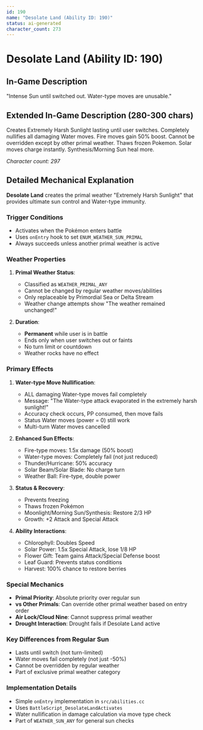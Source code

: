 ```yaml
---
id: 190
name: "Desolate Land (Ability ID: 190)"
status: ai-generated
character_count: 273
---
```


# Desolate Land (Ability ID: 190)

## In-Game Description
"Intense Sun until switched out. Water-type moves are unusable."

## Extended In-Game Description (280-300 chars)
Creates Extremely Harsh Sunlight lasting until user switches. Completely nullifies all damaging Water moves. Fire moves gain 50% boost. Cannot be overridden except by other primal weather. Thaws frozen Pokemon. Solar moves charge instantly. Synthesis/Morning Sun heal more.

*Character count: 297*

## Detailed Mechanical Explanation
**Desolate Land** creates the primal weather "Extremely Harsh Sunlight" that provides ultimate sun control and Water-type immunity.

### Trigger Conditions
- Activates when the Pokémon enters battle
- Uses `onEntry` hook to set `ENUM_WEATHER_SUN_PRIMAL`
- Always succeeds unless another primal weather is active

### Weather Properties
1. **Primal Weather Status**:
   - Classified as `WEATHER_PRIMAL_ANY`
   - Cannot be changed by regular weather moves/abilities
   - Only replaceable by Primordial Sea or Delta Stream
   - Weather change attempts show "The weather remained unchanged!"

2. **Duration**:
   - **Permanent** while user is in battle
   - Ends only when user switches out or faints
   - No turn limit or countdown
   - Weather rocks have no effect

### Primary Effects
1. **Water-type Move Nullification**:
   - ALL damaging Water-type moves fail completely
   - Message: "The Water-type attack evaporated in the extremely harsh sunlight!"
   - Accuracy check occurs, PP consumed, then move fails
   - Status Water moves (power = 0) still work
   - Multi-turn Water moves cancelled

2. **Enhanced Sun Effects**:
   - Fire-type moves: 1.5x damage (50% boost)
   - Water-type moves: Completely fail (not just reduced)
   - Thunder/Hurricane: 50% accuracy
   - Solar Beam/Solar Blade: No charge turn
   - Weather Ball: Fire-type, double power

3. **Status & Recovery**:
   - Prevents freezing
   - Thaws frozen Pokémon
   - Moonlight/Morning Sun/Synthesis: Restore 2/3 HP
   - Growth: +2 Attack and Special Attack

4. **Ability Interactions**:
   - Chlorophyll: Doubles Speed
   - Solar Power: 1.5x Special Attack, lose 1/8 HP
   - Flower Gift: Team gains Attack/Special Defense boost
   - Leaf Guard: Prevents status conditions
   - Harvest: 100% chance to restore berries

### Special Mechanics
- **Primal Priority**: Absolute priority over regular sun
- **vs Other Primals**: Can override other primal weather based on entry order
- **Air Lock/Cloud Nine**: Cannot suppress primal weather
- **Drought Interaction**: Drought fails if Desolate Land active

### Key Differences from Regular Sun
- Lasts until switch (not turn-limited)
- Water moves fail completely (not just -50%)
- Cannot be overridden by regular weather
- Part of exclusive primal weather category

### Implementation Details
- Simple `onEntry` implementation in `src/abilities.cc`
- Uses `BattleScript_DesolateLandActivates`
- Water nullification in damage calculation via move type check
- Part of `WEATHER_SUN_ANY` for general sun checks